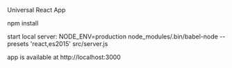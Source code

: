 Universal React App

npm install

start local server:
NODE_ENV=production node_modules/.bin/babel-node --presets 'react,es2015' src/server.js


app is available at http://localhost:3000
